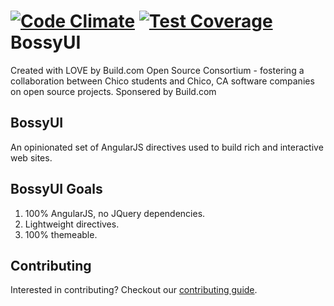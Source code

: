 [![Code Climate](https://codeclimate.com/github/buildcom/BossyUI/badges/gpa.svg)](https://codeclimate.com/github/buildcom/BossyUI)
[![Test Coverage](https://codeclimate.com/github/buildcom/BossyUI/badges/coverage.svg)](https://codeclimate.com/github/buildcom/BossyUI)
BossyUI
=======

Created with LOVE by Build.com Open Source Consortium - fostering a collaboration between Chico students and Chico, CA software companies on open source projects.  Sponsered by Build.com

## BossyUI

An opinionated set of AngularJS directives used to build rich and interactive web sites.  

## BossyUI Goals
1. 100% AngularJS, no JQuery dependencies.
2. Lightweight directives.
3. 100% themeable.

## Contributing

Interested in contributing? Checkout our [contributing guide](/CONTRIBUTING.md).
